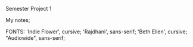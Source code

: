 Semester Project 1



My notes;


FONTS:
'Indie Flower', cursive;
'Rajdhani', sans-serif;
'Beth Ellen', cursive;
"Audiowide", sans-serif;

